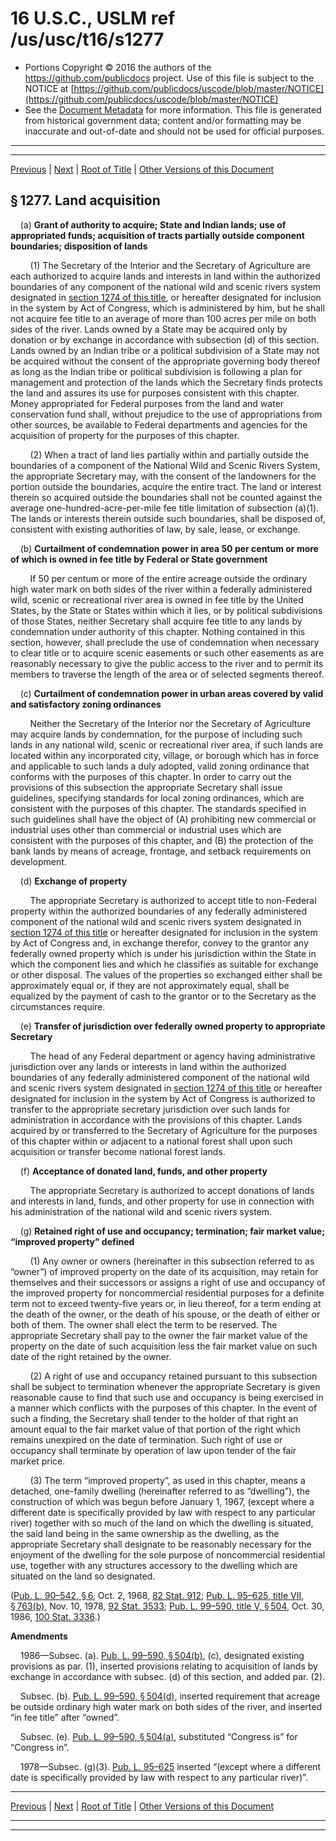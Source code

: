 ---
---

# 16 U.S.C., USLM ref /us/usc/t16/s1277

* Portions Copyright © 2016 the authors of the https://github.com/publicdocs project.
  Use of this file is subject to the NOTICE at [https://github.com/publicdocs/uscode/blob/master/NOTICE](https://github.com/publicdocs/uscode/blob/master/NOTICE)
* See the [Document Metadata](././../../../..//README.md) for more information.
  This file is generated from historical government data; content and/or formatting may be inaccurate and out-of-date and should not be used for official purposes.

----------
----------

[Previous](./../../../..//us/usc/t16/ch28/m__us_usc_t16_s1276.md) | [Next](./../../../..//us/usc/t16/ch28/m__us_usc_t16_s1278.md) | [Root of Title](./../../../../) | [Other Versions of this Document](https://publicdocs.github.io/go/links?ns=uslm&ref=%2Fus%2Fusc%2Ft16%2Fs1277)

## § 1277. Land acquisition

    (a) __Grant of authority to acquire; State and Indian lands; use of appropriated funds; acquisition of tracts partially outside component boundaries; disposition of lands__ 

        (1) The Secretary of the Interior and the Secretary of Agriculture are each authorized to acquire lands and interests in land within the authorized boundaries of any component of the national wild and scenic rivers system designated in [section 1274 of this title][/us/usc/t16/s1274], or hereafter designated for inclusion in the system by Act of Congress, which is administered by him, but he shall not acquire fee title to an average of more than 100 acres per mile on both sides of the river. Lands owned by a State may be acquired only by donation or by exchange in accordance with subsection (d) of this section. Lands owned by an Indian tribe or a political subdivision of a State may not be acquired without the consent of the appropriate governing body thereof as long as the Indian tribe or political subdivision is following a plan for management and protection of the lands which the Secretary finds protects the land and assures its use for purposes consistent with this chapter. Money appropriated for Federal purposes from the land and water conservation fund shall, without prejudice to the use of appropriations from other sources, be available to Federal departments and agencies for the acquisition of property for the purposes of this chapter.

        (2) When a tract of land lies partially within and partially outside the boundaries of a component of the National Wild and Scenic Rivers System, the appropriate Secretary may, with the consent of the landowners for the portion outside the boundaries, acquire the entire tract. The land or interest therein so acquired outside the boundaries shall not be counted against the average one-hundred-acre-per-mile fee title limitation of subsection (a)(1). The lands or interests therein outside such boundaries, shall be disposed of, consistent with existing authorities of law, by sale, lease, or exchange.

    (b) __Curtailment of condemnation power in area 50 per centum or more of which is owned in fee title by Federal or State government__ 

        If 50 per centum or more of the entire acreage outside the ordinary high water mark on both sides of the river within a federally administered wild, scenic or recreational river area is owned in fee title by the United States, by the State or States within which it lies, or by political subdivisions of those States, neither Secretary shall acquire fee title to any lands by condemnation under authority of this chapter. Nothing contained in this section, however, shall preclude the use of condemnation when necessary to clear title or to acquire scenic easements or such other easements as are reasonably necessary to give the public access to the river and to permit its members to traverse the length of the area or of selected segments thereof.

    (c) __Curtailment of condemnation power in urban areas covered by valid and satisfactory zoning ordinances__ 

        Neither the Secretary of the Interior nor the Secretary of Agriculture may acquire lands by condemnation, for the purpose of including such lands in any national wild, scenic or recreational river area, if such lands are located within any incorporated city, village, or borough which has in force and applicable to such lands a duly adopted, valid zoning ordinance that conforms with the purposes of this chapter. In order to carry out the provisions of this subsection the appropriate Secretary shall issue guidelines, specifying standards for local zoning ordinances, which are consistent with the purposes of this chapter. The standards specified in such guidelines shall have the object of (A) prohibiting new commercial or industrial uses other than commercial or industrial uses which are consistent with the purposes of this chapter, and (B) the protection of the bank lands by means of acreage, frontage, and setback requirements on development.

    (d) __Exchange of property__ 

        The appropriate Secretary is authorized to accept title to non-Federal property within the authorized boundaries of any federally administered component of the national wild and scenic rivers system designated in [section 1274 of this title][/us/usc/t16/s1274] or hereafter designated for inclusion in the system by Act of Congress and, in exchange therefor, convey to the grantor any federally owned property which is under his jurisdiction within the State in which the component lies and which he classifies as suitable for exchange or other disposal. The values of the properties so exchanged either shall be approximately equal or, if they are not approximately equal, shall be equalized by the payment of cash to the grantor or to the Secretary as the circumstances require.

    (e) __Transfer of jurisdiction over federally owned property to appropriate Secretary__ 

        The head of any Federal department or agency having administrative jurisdiction over any lands or interests in land within the authorized boundaries of any federally administered component of the national wild and scenic rivers system designated in [section 1274 of this title][/us/usc/t16/s1274] or hereafter designated for inclusion in the system by Act of Congress is authorized to transfer to the appropriate secretary jurisdiction over such lands for administration in accordance with the provisions of this chapter. Lands acquired by or transferred to the Secretary of Agriculture for the purposes of this chapter within or adjacent to a national forest shall upon such acquisition or transfer become national forest lands.

    (f) __Acceptance of donated land, funds, and other property__ 

        The appropriate Secretary is authorized to accept donations of lands and interests in land, funds, and other property for use in connection with his administration of the national wild and scenic rivers system.

    (g) __Retained right of use and occupancy; termination; fair market value; “improved property” defined__ 

        (1) Any owner or owners (hereinafter in this subsection referred to as “owner”) of improved property on the date of its acquisition, may retain for themselves and their successors or assigns a right of use and occupancy of the improved property for noncommercial residential purposes for a definite term not to exceed twenty-five years or, in lieu thereof, for a term ending at the death of the owner, or the death of his spouse, or the death of either or both of them. The owner shall elect the term to be reserved. The appropriate Secretary shall pay to the owner the fair market value of the property on the date of such acquisition less the fair market value on such date of the right retained by the owner.

        (2) A right of use and occupancy retained pursuant to this subsection shall be subject to termination whenever the appropriate Secretary is given reasonable cause to find that such use and occupancy is being exercised in a manner which conflicts with the purposes of this chapter. In the event of such a finding, the Secretary shall tender to the holder of that right an amount equal to the fair market value of that portion of the right which remains unexpired on the date of termination. Such right of use or occupancy shall terminate by operation of law upon tender of the fair market price.

        (3) The term “improved property”, as used in this chapter, means a detached, one-family dwelling (hereinafter referred to as “dwelling”), the construction of which was begun before January 1, 1967, (except where a different date is specifically provided by law with respect to any particular river) together with so much of the land on which the dwelling is situated, the said land being in the same ownership as the dwelling, as the appropriate Secretary shall designate to be reasonably necessary for the enjoyment of the dwelling for the sole purpose of noncommercial residential use, together with any structures accessory to the dwelling which are situated on the land so designated.

([Pub. L. 90–542, § 6][/us/pl/90/542/s6], Oct. 2, 1968, [82 Stat. 912][/us/stat/82/912]; [Pub. L. 95–625, title VII, § 763(b)][/us/pl/95/625/s763/b], Nov. 10, 1978, [92 Stat. 3533][/us/stat/92/3533]; [Pub. L. 99–590, title V, § 504][/us/pl/99/590/s504], Oct. 30, 1986, [100 Stat. 3336][/us/stat/100/3336].)

 __Amendments__ 

    1986—Subsec. (a). [Pub. L. 99–590, § 504(b)][/us/pl/99/590/s504/b], (c), designated existing provisions as par. (1), inserted provisions relating to acquisition of lands by exchange in accordance with subsec. (d) of this section, and added par. (2).

    Subsec. (b). [Pub. L. 99–590, § 504(d)][/us/pl/99/590/s504/d], inserted requirement that acreage be outside ordinary high water mark on both sides of the river, and inserted “in fee title” after “owned”.

    Subsec. (e). [Pub. L. 99–590, § 504(a)][/us/pl/99/590/s504/a], substituted “Congress is” for “Congress in”.

    1978—Subsec. (g)(3). [Pub. L. 95–625][/us/pl/95/625] inserted “(except where a different date is specifically provided by law with respect to any particular river)”.

----------

[Previous](./../../../..//us/usc/t16/ch28/m__us_usc_t16_s1276.md) | [Next](./../../../..//us/usc/t16/ch28/m__us_usc_t16_s1278.md) | [Root of Title](./../../../../) | [Other Versions of this Document](https://publicdocs.github.io/go/links?ns=uslm&ref=%2Fus%2Fusc%2Ft16%2Fs1277)

----------
----------

[/us/usc/t16/s1274]: https://publicdocs.github.io/go/links?ns=uslm&ref=%2Fus%2Fusc%2Ft16%2Fs1274
[/us/usc/t16/s1274]: https://publicdocs.github.io/go/links?ns=uslm&ref=%2Fus%2Fusc%2Ft16%2Fs1274
[/us/usc/t16/s1274]: https://publicdocs.github.io/go/links?ns=uslm&ref=%2Fus%2Fusc%2Ft16%2Fs1274
[/us/pl/90/542/s6]: https://publicdocs.github.io/go/links?ns=uslm&ref=%2Fus%2Fpl%2F90%2F542%2Fs6
[/us/stat/82/912]: https://publicdocs.github.io/go/links?ns=uslm&ref=%2Fus%2Fstat%2F82%2F912
[/us/pl/95/625/s763/b]: https://publicdocs.github.io/go/links?ns=uslm&ref=%2Fus%2Fpl%2F95%2F625%2Fs763%2Fb
[/us/stat/92/3533]: https://publicdocs.github.io/go/links?ns=uslm&ref=%2Fus%2Fstat%2F92%2F3533
[/us/pl/99/590/s504]: https://publicdocs.github.io/go/links?ns=uslm&ref=%2Fus%2Fpl%2F99%2F590%2Fs504
[/us/stat/100/3336]: https://publicdocs.github.io/go/links?ns=uslm&ref=%2Fus%2Fstat%2F100%2F3336
[/us/pl/99/590/s504/b]: https://publicdocs.github.io/go/links?ns=uslm&ref=%2Fus%2Fpl%2F99%2F590%2Fs504%2Fb
[/us/pl/99/590/s504/d]: https://publicdocs.github.io/go/links?ns=uslm&ref=%2Fus%2Fpl%2F99%2F590%2Fs504%2Fd
[/us/pl/99/590/s504/a]: https://publicdocs.github.io/go/links?ns=uslm&ref=%2Fus%2Fpl%2F99%2F590%2Fs504%2Fa
[/us/pl/95/625]: https://publicdocs.github.io/go/links?ns=uslm&ref=%2Fus%2Fpl%2F95%2F625


